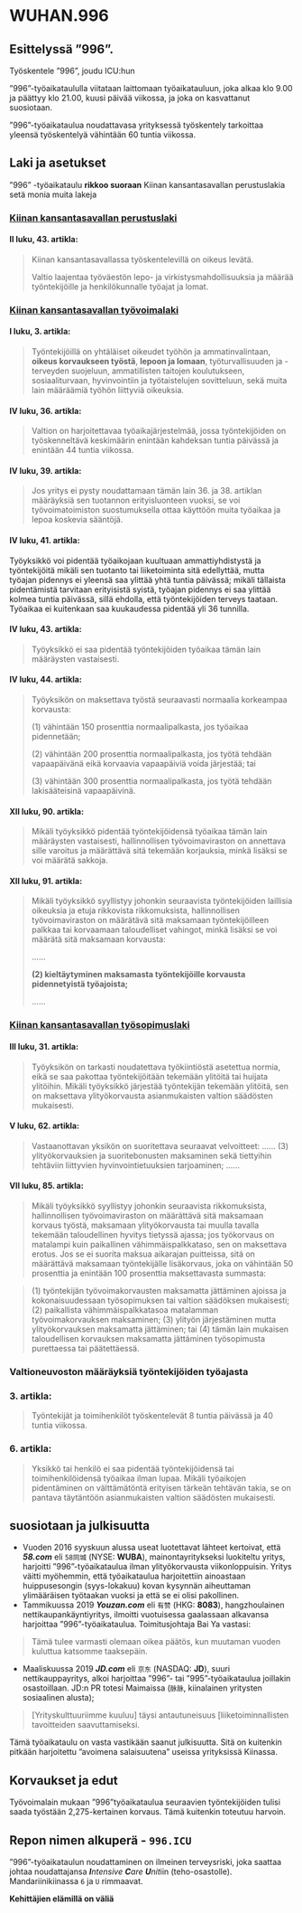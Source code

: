 WUHAN.996
===

## Esittelyssä ”996”.
Työskentele ”996”, joudu ICU:hun

”996”-työaikataululla viitataan laittomaan työaikatauluun, joka alkaa klo 9.00 ja päättyy klo 21.00, kuusi päivää viikossa, ja joka on kasvattanut suosiotaan.

”996”-työaikataulua noudattavasa yrityksessä työskentely tarkoittaa yleensä työskentelyä vähintään 60 tuntia viikossa.

## Laki ja asetukset

”996” -työaikataulu **rikkoo suoraan** Kiinan kansantasavallan perustuslakia setä monia muita lakeja

### [Kiinan kansantasavallan perustuslaki](http://www.npc.gov.cn/englishnpc/Constitution/node_2825.htm)

#### II luku, 43. artikla:
> Kiinan kansantasavallassa työskentelevillä on oikeus levätä.
>
> Valtio laajentaa työväestön lepo- ja virkistysmahdollisuuksia ja määrää työntekijöille ja henkilökunnalle työajat ja lomat.

### [Kiinan kansantasavallan työvoimalaki](http://english.gov.cn/archive/laws_regulations/2014/08/23/content_281474983042473.htm)

#### I luku, 3. artikla:
> Työntekijöillä on yhtäläiset oikeudet työhön ja ammatinvalintaan, **oikeus korvaukseen työstä**, **lepoon ja lomaan**, työturvallisuuden ja -terveyden suojeluun, ammatillisten taitojen koulutukseen, sosiaaliturvaan, hyvinvointiin ja työtaistelujen sovitteluun, sekä muita lain määräämiä työhön liittyviä oikeuksia.

#### IV luku, 36. artikla:
> Valtion on harjoitettavaa työaikajärjestelmää, jossa työntekijöiden on työskenneltävä keskimäärin enintään kahdeksan tuntia päivässä ja enintään 44 tuntia viikossa.

#### IV luku, 39. artikla:
> Jos yritys ei pysty noudattamaan tämän lain 36. ja 38. artiklan määräyksiä sen tuotannon erityisluonteen vuoksi, se voi työvoimatoimiston suostumuksella ottaa käyttöön muita työaikaa ja lepoa koskevia sääntöjä.

#### IV luku, 41. artikla:
Työyksikkö voi pidentää työaikojaan kuultuaan ammattiyhdistystä ja työntekijöitä mikäli sen tuotanto tai liiketoiminta sitä edellyttää, mutta työajan pidennys ei yleensä saa ylittää yhtä tuntia päivässä; mikäli tällaista pidentämistä tarvitaan erityisistä syistä, työajan pidennys ei saa ylittää kolmea tuntia päivässä, sillä ehdolla, että työntekijöiden terveys taataan. Työaikaa ei kuitenkaan saa kuukaudessa pidentää yli 36 tunnilla.

#### IV luku, 43. artikla:
> Työyksikkö ei saa pidentää työntekijöiden työaikaa tämän lain määräysten vastaisesti.

#### IV luku, 44. artikla:
> Työyksikön on maksettava työstä seuraavasti normaalia korkeampaa korvausta:
>
> (1) vähintään 150 prosenttia normaalipalkasta, jos työaikaa pidennetään;
>
> (2) vähintään 200 prosenttia normaalipalkasta, jos työtä tehdään vapaapäivänä eikä korvaavia vapaapäiviä voida järjestää; tai
>
> (3) vähintään 300 prosenttia normaalipalkasta, jos työtä tehdään lakisääteisinä vapaapäivinä.

#### XII luku, 90. artikla:
> Mikäli työyksikkö pidentää työntekijöidensä työaikaa tämän lain määräysten vastaisesti, hallinnollisen työvoimaviraston on annettava sille varoitus ja määrättävä sitä tekemään korjauksia, minkä lisäksi se voi määrätä sakkoja.

#### XII luku, 91. artikla:
> Mikäli työyksikkö syyllistyy johonkin seuraavista työntekijöiden laillisia oikeuksia ja etuja rikkovista rikkomuksista, hallinnollisen työvoimaviraston on määrätävä sitä maksamaan työntekijöilleen palkkaa tai korvaamaan taloudelliset vahingot, minkä lisäksi se voi määrätä sitä maksamaan korvausta:
>
> ......
>
> **(2) kieltäytyminen maksamasta työntekijöille korvausta pidennetyistä työajoista;**
>
> ......

### [Kiinan kansantasavallan työsopimuslaki](http://english.gov.cn/archive/laws_regulations/2014/08/23/content_281474983042501.htm)

#### III luku, 31. artikla:
> Työyksikön on tarkasti noudatettava työkiintiöstä asetettua normia, eikä se saa pakottaa työntekijöitään tekemään ylitöitä tai huijata ylitöihin. Mikäli työyksikkö järjestää työntekijän tekemään ylitöitä, sen on maksettava ylityökorvausta asianmukaisten valtion säädösten mukaisesti.

#### V luku, 62. artikla:
> Vastaanottavan yksikön on suoritettava seuraavat velvoitteet:
> ......
> (3) ylityökorvauksien ja suoritebonusten maksaminen sekä tiettyihin tehtäviin liittyvien hyvinvointietuuksien tarjoaminen;
> ......

#### VII luku, 85. artikla:
> Mikäli työyksikkö syyllistyy johonkin seuraavista rikkomuksista, hallinnollisen työvoimaviraston on määrättävä sitä maksamaan korvaus työstä, maksamaan ylityökorvausta tai muulla tavalla tekemään taloudellinen hyvitys tietyssä ajassa; jos työkorvaus on matalampi kuin paikallinen vähimmäispalkkataso, sen on maksettava erotus. Jos se ei suorita maksua aikarajan puitteissa, sitä on määrättävä maksamaan työntekijälle lisäkorvaus, joka on vähintään 50 prosenttia ja enintään 100 prosenttia maksettavasta summasta:

> (1) työntekijän työvoimakorvausten maksamatta jättäminen ajoissa ja kokonaisuudessaan työsopimuksen tai valtion säädöksen mukaisesti;
> (2) paikallista vähimmäispalkkatasoa matalamman työvoimakorvauksen maksaminen;
> (3) ylityön järjestäminen mutta ylityökorvauksen maksamatta jättäminen; tai
> (4) tämän lain mukaisen taloudellisen korvauksen maksamatta jättäminen työsopimusta purettaessa tai päätettäessä.

### Valtioneuvoston määräyksiä työntekijöiden työajasta

### 3. artikla:
> Työntekijät ja toimihenkilöt työskentelevät 8 tuntia päivässä ja 40 tuntia viikossa.

### 6. artikla:
> Yksikkö tai henkilö ei saa pidentää työntekijöidensä tai toimihenkilöidensä työaikaa ilman lupaa. Mikäli työaikojen pidentäminen on välttämätöntä erityisen tärkeän tehtävän takia, se on pantava täytäntöön asianmukaisten valtion säädösten mukaisesti. 

## suosiotaan ja julkisuutta

* Vuoden 2016 syyskuun alussa useat luotettavat lähteet kertoivat, että ***58.com*** eli `58同城` (NYSE: **WUBA**), mainontayritykseksi luokiteltu yritys, harjoitti ”996”-työaikataulua ilman ylityökorvausta viikonloppuisin. Yritys väitti myöhemmin, että työaikataulua harjoitettiin ainoastaan huippusesongin (syys-lokakuu) kovan kysynnän aiheuttaman ylimääräisen työtaakan vuoksi ja että se ei olisi pakollinen.
* Tammikuussa 2019 ***Youzan.com*** eli `有赞` (HKG: **8083**), hangzhoulainen nettikaupankäyntiyritys, ilmoitti vuotuisessa gaalassaan alkavansa harjoittaa ”996”-työaikataulua. Toimitusjohtaja Bai Ya vastasi:
> Tämä tulee varmasti olemaan oikea päätös, kun muutaman vuoden kuluttua katsomme taaksepäin.
* Maaliskuussa 2019 ***JD.com*** eli `京东` (NASDAQ: **JD**), suuri nettikauppayritys, alkoi harjoittaa ”996”- tai ”995”-työaikataulua joillakin osastoillaan. JD:n PR totesi Maimaissa (`脉脉`, kiinalainen yritysten sosiaalinen alusta);
> [Yrityskulttuuriimme kuuluu] täysi antautuneisuus [liiketoiminnallisten tavoitteiden saavuttamiseksi.

Tämä työaikataulu on vasta vastikään saanut julkisuutta. Sitä on kuitenkin pitkään harjoitettu ”avoimena salaisuutena” useissa yrityksissä Kiinassa.

## Korvaukset ja edut

Työvoimalain mukaan ”996”työaikataulua seuraavien työntekijöiden tulisi saada työstään 2,275-kertainen korvaus. Tämä kuitenkin toteutuu harvoin.

## Repon nimen alkuperä - `996.ICU`

”996”-työaikataulun noudattaminen on ilmeinen terveysriski, joka saattaa johtaa noudattajansa ***I**ntensive **C**are **U**nit*iin (teho-osastolle). Mandariinikiinassa `6` ja `U` rimmaavat.

**Kehittäjien elämillä on väliä**
